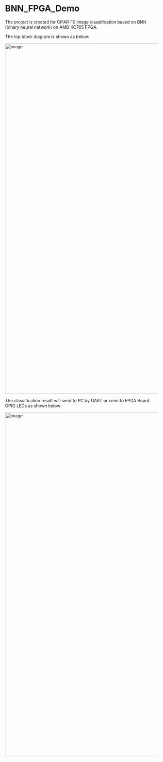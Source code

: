 # BNN_FPGA_Demo
The project is created for CIFAR-10 image classification based on BNN (binary neural network) on AMD KC705 FPGA.

The top block diagram is shown as below:

<img width="1151" alt="image" src="https://user-images.githubusercontent.com/60055382/227194595-087e995a-2b9a-482c-9e26-3d25da2450bf.png">

The classification result will send to PC by UART or send to FPGA Board GPIO LEDs as shown below:

<img width="1132" alt="image" src="https://user-images.githubusercontent.com/60055382/227190906-5d092bf7-1342-4d80-b795-231c618f2224.png">
